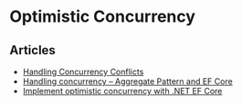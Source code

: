 # Optimistic Concurrency

## Articles
- [Handling Concurrency Conflicts](https://learn.microsoft.com/en-us/ef/core/saving/concurrency?tabs=data-annotations)
- [Handling concurrency – Aggregate Pattern and EF Core](http://www.kamilgrzybek.com/design/handling-concurrency-aggregate-pattern-and-ef-core/)
- [Implement optimistic concurrency with .NET EF Core](https://thecodeblogger.com/2021/07/04/implement-optimistic-concurrency-with-net-ef-core/)